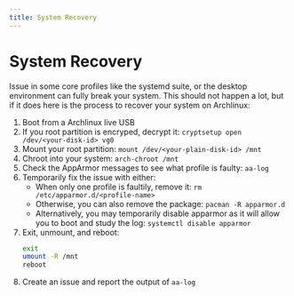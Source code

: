 ```yaml
---
title: System Recovery
---
```


# System Recovery

Issue in some core profiles like the systemd suite, or the desktop environment can fully break your system. This should not happen a lot, but if it does here is the process to recover your system on Archlinux:

1. Boot from a Archlinux live USB
1. If you root partition is encryped, decrypt it: `cryptsetup open /dev/<your-disk-id> vg0`
1. Mount your root partition: `mount /dev/<your-plain-disk-id> /mnt`
1. Chroot into your system: `arch-chroot /mnt`
1. Check the AppArmor messages to see what profile is faulty: `aa-log`
1. Temporarily fix the issue with either:
    - When only one profile is faultily, remove it: `rm /etc/apparmor.d/<profile-name>`
    - Otherwise, you can also remove the package: `pacman -R apparmor.d`
    - Alternatively, you may temporarily disable apparmor as it will allow you to
      boot and study the log: `systemctl disable apparmor`
1. Exit, unmount, and reboot:
   ```sh
   exit
   umount -R /mnt
   reboot
   ```
1. Create an issue and report the output of `aa-log`
